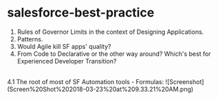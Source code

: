 # salesforce-best-practice

1. Rules of Governor Limits in the context of Designing Applications.
2. Patterns.
3. Would Agile kill SF apps' quality?
4. From Code to Declarative or the other way around? Which's best for Experienced Developer Transition?
<br/>
  4.1 The root of most of SF Automation tools - Formulas:
      ![Screenshot](Screen%20Shot%202018-03-23%20at%209.33.21%20AM.png)

    
